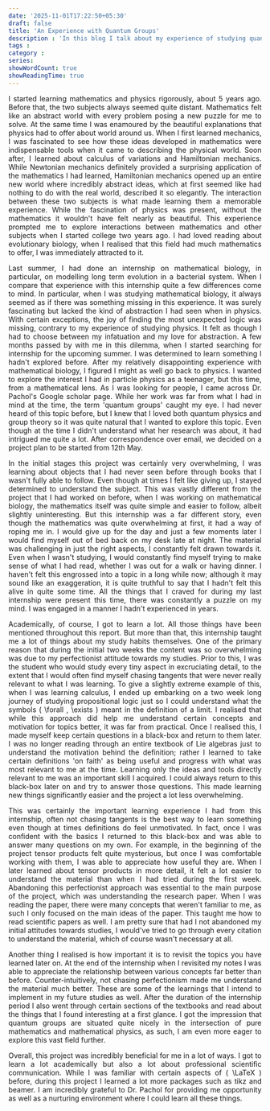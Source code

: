 ```yaml
---
date: '2025-11-01T17:22:50+05:30'
draft: false
title: 'An Experience with Quantum Groups'
description : 'In this blog I talk about my experience of studying quantum groups during my summer internship with Dr. Pachol in the summer of 2025.' 
tags :
category : 
series:
showWordCount: true
showReadingTime: true
---
```


<div style="text-align: justify;">
I started learning mathematics and physics rigorously, about 5 years ago. Before that, the two subjects always seemed quite distant. Mathematics felt like an abstract world with every problem posing a new puzzle for me to solve. At the same time I was enamoured by the beautiful explanations that physics had to offer about world around us. When I first learned mechanics, I was fascinated to see how these ideas developed in mathematics were indispensable tools when it came to describing the physical world. Soon after, I learned about calculus of variations and Hamiltonian mechanics. While Newtonian mechanics definitely provided a surprising application of the mathematics I had learned, Hamiltonian mechanics opened up an entire new world where incredibly abstract ideas, which at first seemed like had nothing to do with the real world, described it so elegantly. The interaction between these two subjects is what made learning them a memorable experience. While the fascination of physics was present, without the mathematics it wouldn't have felt nearly as beautiful. This experience prompted me to explore interactions between mathematics and other subjects when I started college two years ago. I had loved reading about evolutionary biology, when I realised that this field had much mathematics to offer, I was immediately attracted to it. 

Last summer, I had done an internship on mathematical biology, in particular, on modelling long term evolution in a bacterial system. When I compare that experience with this internship quite a few differences come to mind. In particular, when I was studying mathematical biology, it always seemed as if there was something missing in this experience. It was surely fascinating but lacked the kind of abstraction I had seen when in physics. With certain exceptions, the joy of finding the most unexpected logic was missing, contrary to my experience of studying physics. It felt as though I had to choose between my infatuation and my love for abstraction. A few months passed by with me in this dilemma, when I started searching for internship for the upcoming summer. I was determined to learn something I hadn't explored before. After my relatively disappointing experience with mathematical biology, I figured I might as well go back to physics. I wanted to explore the interest I had in particle physics as a teenager, but this time, from a mathematical lens. As I was looking for people, I came across Dr. Pachol's Google scholar page. While her work was far from what I had in mind at the time, the term 'quantum groups' caught my eye. I had never heard of this topic before, but I knew that I loved both quantum physics and group theory so it was quite natural that I wanted to explore this topic. Even though at the time I didn't understand what her research was about, it had intrigued me quite a lot. After correspondence over email, we decided on a project plan to be started from 12th May. 

In the initial stages this project was certainly very overwhelming, I was learning about objects that I had never seen before through books that I wasn't fully able to follow. Even though at times I felt like giving up, I stayed determined to understand the subject. This was vastly different from the project that I had worked on before, when I was working on mathematical biology, the mathematics itself was quite simple and easier to follow, albeit slightly uninteresting. But this internship was a far different story, even though the mathematics was quite overwhelming at first, it had a way of roping me in. I would give up for the day and just a few moments later I would find myself out of bed back on my desk late at night. The material was challenging in just the right aspects, I constantly felt drawn towards it. Even when I wasn't studying, I would constantly find myself trying to make sense of what I had read, whether I was out for a walk or having dinner. I haven't felt this engrossed into a topic in a long while now; although it may sound like an exaggeration, it is quite truthful to say that I hadn't felt this alive in quite some time. All the things that I craved for during my last internship were present this time, there was constantly a puzzle on my mind. I was engaged in a manner I hadn't experienced in years. 

Academically, of course, I got to learn a lot. All those things have been mentioned throughout this report. But more than that, this internship taught me a lot of things about my study habits themselves. One of the primary reason that during the initial two weeks the content was so overwhelming was due to my perfectionist attitude towards my studies. Prior to this, I was the student who would study every tiny aspect in excruciating detail, to the extent that I would often find myself chasing tangents that were never really relevant to what I was learning. To give a slightly extreme example of this, when I was learning calculus, I ended up embarking on a two week long journey of studying propositional logic just so I could understand what the symbols \( \forall , \exists \) meant in the definition of a limit. I realised that while this approach did help me understand certain concepts and motivation for topics better, it was far from practical. Once I realised this, I made myself keep certain questions in a black-box and return to them later. I was no longer reading through an entire textbook of Lie algebras just to understand the motivation behind the definition; rather I learned to take certain definitions 'on faith' as being useful and progress with what was most relevant to me at the time. Learning only the ideas and tools directly relevant to me was an important skill I acquired. I could always return to this black-box later on and try to answer those questions. This made learning new things significantly easier and the project a lot less overwhelming. 

This was certainly the important learning experience I had from this internship, often not chasing tangents is the best way to learn something even though at times definitions do feel unmotivated. In fact, once I was confident with the basics I returned to this black-box and was able to answer many questions on my own. For example, in the beginning of the project tensor products felt quite mysterious, but once I was comfortable working with them, I was able to appreciate how useful they are. When I later learned about tensor products in more detail, it felt a lot easier to understand the material than when I had tried during the first week. Abandoning this perfectionist approach was essential to the main purpose of the project, which was understanding the research paper. When I was reading the paper, there were many concepts that weren't familiar to me, as such I only focused on the main ideas of the paper. This taught me how to read scientific papers as well. I am pretty sure that had I not abandoned my initial attitudes towards studies, I would've tried to go through every citation to understand the material, which of course wasn't necessary at all.  

Another thing I realised is how important it is to revisit the topics you have learned later on. At the end of the internship when I revisited my notes I was able to appreciate the relationship between various concepts far better than before. Counter-intuitively, not chasing perfectionism made me understand the material much better. These are some of the learnings that I intend to implement in my future studies as well. After the duration of the internship period I also went through certain sections of the textbooks and read about the things that I found interesting at a first glance. I got the impression that quantum groups are situated quite nicely in the intersection of pure mathematics and mathematical physics, as such, I am even more eager to explore this vast field further. 

Overall, this project was incredibly beneficial for me in a lot of ways. I got to learn a lot academically but also a lot about professional scientific communication. While I was familiar with certain aspects of \( \LaTeX \) before, during this project I learned a lot more packages such as tikz and beamer. I am incredibly grateful to Dr. Pachol for providing me opportunity as well as a nurturing environment where I could learn all these things.


</div>